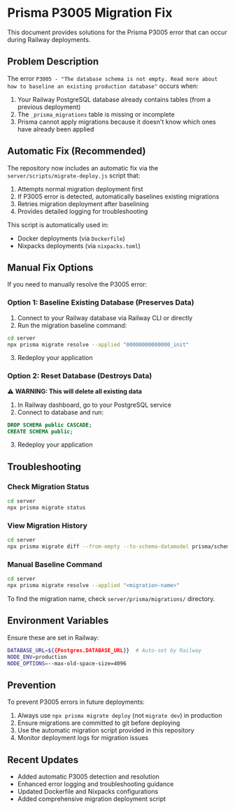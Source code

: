 # Prisma P3005 Migration Fix

This document provides solutions for the Prisma P3005 error that can occur during Railway deployments.

## Problem Description

The error `P3005 - "The database schema is not empty. Read more about how to baseline an existing production database"` occurs when:

1. Your Railway PostgreSQL database already contains tables (from a previous deployment)
2. The `_prisma_migrations` table is missing or incomplete 
3. Prisma cannot apply migrations because it doesn't know which ones have already been applied

## Automatic Fix (Recommended)

The repository now includes an automatic fix via the `server/scripts/migrate-deploy.js` script that:

1. Attempts normal migration deployment first
2. If P3005 error is detected, automatically baselines existing migrations
3. Retries migration deployment after baselining
4. Provides detailed logging for troubleshooting

This script is automatically used in:
- Docker deployments (via `Dockerfile`)
- Nixpacks deployments (via `nixpacks.toml`)

## Manual Fix Options

If you need to manually resolve the P3005 error:

### Option 1: Baseline Existing Database (Preserves Data)

1. Connect to your Railway database via Railway CLI or directly
2. Run the migration baseline command:

```bash
cd server
npx prisma migrate resolve --applied "00000000000000_init"
```

3. Redeploy your application

### Option 2: Reset Database (Destroys Data)

⚠️ **WARNING: This will delete all existing data**

1. In Railway dashboard, go to your PostgreSQL service
2. Connect to database and run:

```sql
DROP SCHEMA public CASCADE;
CREATE SCHEMA public;
```

3. Redeploy your application

## Troubleshooting

### Check Migration Status

```bash
cd server
npx prisma migrate status
```

### View Migration History

```bash
cd server
npx prisma migrate diff --from-empty --to-schema-datamodel prisma/schema.prisma
```

### Manual Baseline Command

```bash
cd server
npx prisma migrate resolve --applied "<migration-name>"
```

To find the migration name, check `server/prisma/migrations/` directory.

## Environment Variables

Ensure these are set in Railway:

```bash
DATABASE_URL=${{Postgres.DATABASE_URL}}  # Auto-set by Railway
NODE_ENV=production
NODE_OPTIONS=--max-old-space-size=4096
```

## Prevention

To prevent P3005 errors in future deployments:

1. Always use `npx prisma migrate deploy` (not `migrate dev`) in production
2. Ensure migrations are committed to git before deploying
3. Use the automatic migration script provided in this repository
4. Monitor deployment logs for migration issues

## Recent Updates

- Added automatic P3005 detection and resolution
- Enhanced error logging and troubleshooting guidance
- Updated Dockerfile and Nixpacks configurations
- Added comprehensive migration deployment script